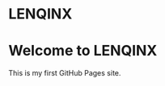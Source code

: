 # LENQINX<!DOCTYPE html>
<html>
<head>
    <title>LENQINX Website</title>
</head>
<body>
    <h1>Welcome to LENQINX</h1>
    <p>This is my first GitHub Pages site.</p>
</body>
</html>
